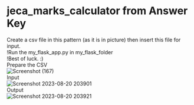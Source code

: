 # jeca_marks_calculator from Answer Key
Create a csv file in this pattern (as it is in picture) then insert this file for input.<br>
!Run the my_flask_app.py in my_flask_folder<br>
!Best of luck. :)<br>
Prepare the CSV<br>
![Screenshot (167)](https://github.com/Programmerlogic/jeca_marks_calculator/assets/90715479/74385fe3-0cc5-42b3-9372-70418c96c122)<br>
Input<br>
![Screenshot 2023-08-20 203901](https://github.com/Programmerlogic/jeca_marks_calculator/assets/90715479/d853b14f-a9ef-401e-b98b-9cc70de02fd4)<br>
Output<br>
![Screenshot 2023-08-20 203921](https://github.com/Programmerlogic/jeca_marks_calculator/assets/90715479/3f456093-e2b1-4165-9d0c-5e1f21ef109f)



